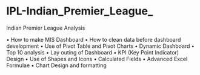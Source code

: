 # IPL-Indian_Premier_League_
Indian Premier League Analysis

• How to make MIS Dashboard
• How to clean data before dashboard development
• Use of Pivot Table and Pivot Charts
• Dynamic Dashboard
• Top 10 analysis
• Lay outing of Dashboard
• KPI (Key Point Indicator) Design
• Use of Shapes and Icons
• Calculated Fields
• Advanced Excel Formulae
• Chart Design and formatting

